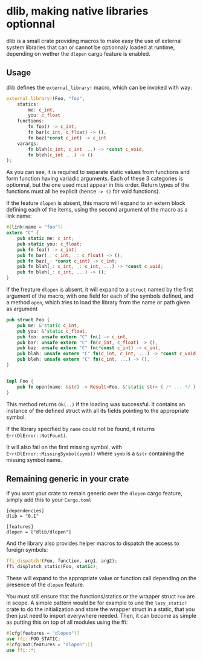 # dlib, making native libraries optionnal

dlib is a small crate providing macros to make easy the use of external system libraries
that can or cannot be optionnaly loaded at runtime, depending on wether the `dlopen` cargo
feature is enabled.

## Usage

dlib defines the `external_library!` macro, which can be invoked with way:

```rust
external_library!(Foo, "foo",
    statics:
        me: c_int,
        you: c_float
    functions:
        fn foo() -> c_int,
        fn bar(c_int, c_float) -> (),
        fn baz(*const c_int) -> c_int
    varargs:
        fn blah(c_int, c_int ...) -> *const c_void,
        fn bleh(c_int ...) -> ()
);
```

As you can see, it is required to separate static values from functions and form function
having variadic arguments. Each of these 3 categories is optionnal, but the one used must appear
in this order. Return types of the functions must all be explicit (hence `-> ()` for void functions).

If the feature `dlopen` is absent, this macro will expand to an extern block defining each of the
items, using the second argument of the macro as a link name:

```rust
#[link(name = "foo")]
extern "C" {
    pub static me: c_int;
    pub static you: c_float;
    pub fn foo() -> c_int;
    pub fn bar(_: c_int, _: c_float) -> ();
    pub fn baz(_: *const c_int) -> c_int;
    pub fn blah(_: c_int, _: c_int, ...) -> *const c_void;
    pub fn bleh(_: c_int, ...) -> ();
}

```

If the freature `dlopen` is absent, it will expand to a `struct` named by the first argument of the macro,
with one field for each of the symbols defined, and a method `open`, which tries to load the library
from the name or path given as argument

```rust
pub struct Foo {
    pub me: &'static c_int,
    pub you: &'static c_float,
    pub foo: unsafe extern "C" fn() -> c_int,
    pub bar: unsafe extern "C" fn(c_int, c_float) -> (),
    pub baz: unsafe extern "C" fn(*const c_int) -> c_int,
    pub blah: unsafe extern "C" fn(c_int, c_int, ...) -> *const c_void,
    pub bleh: unsafe extern "C" fn(c_int, ...) -> (),
}


impl Foo {
    pub fn open(name: &str) -> Result<Foo, &'static str> { /* ... */ }
}
```

This method returns `Ok(..)` if the loading was successful. It contains an instance of the defined struct
with all its fields pointing to the appropriate symbol.

If the library specified by `name` could not be found, it returns `Err(DlError::NotFount)`.

It will also fail on the first missing symbol, with `Err(DlError::MissingSymbol(symb))` where `symb` is a `&str`
containing the missing symbol name.

## Remaining generic in your crate

If you want your crate to remain generic over the `dlopen` cargo feature, simply add this to your `Cargo.toml`

```
[dependencies]
dlib = "0.1"

[features]
dlopen = ["dlib/dlopen"]
```

And the library also provides helper macros to dispatch the access to foreign symbols:

```rust
ffi_dispatch!(Foo, function, arg1, arg2);
ffi_displatch_static(Foo, static);
```

These will expand to the appropriate value or function call depending on the presence of the `dlopen` feature.

You must still ensure that the functions/statics or the wrapper struct `Foo` are in scope. A simple pattern would be
for example to une the `lazy_static!` crate to do the initialization and store the wrapper struct in a static, that you then
just need to import everywhere needed. Then, it can become as simple as putting this on top of all modules using the ffi:

```rust
#[cfg(features = "dlopen")]
use ffi::FOO_STATIC;
#[cfg(not(features = "dlopen"))]
use ffi::*;
```